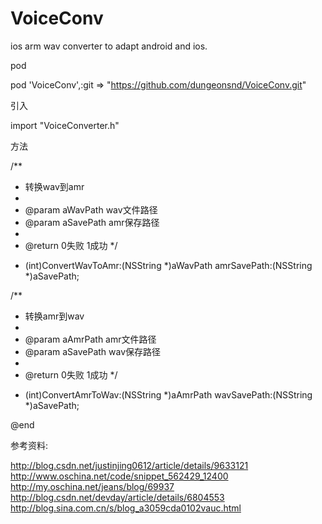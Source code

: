 # VoiceConv
ios arm wav converter to adapt android and ios.

pod

pod 'VoiceConv',:git => "https://github.com/dungeonsnd/VoiceConv.git"

引入

import "VoiceConverter.h"

方法

/**
 *  转换wav到amr
 *
 *  @param aWavPath  wav文件路径
 *  @param aSavePath amr保存路径
 *
 *  @return 0失败 1成功
 */
+ (int)ConvertWavToAmr:(NSString *)aWavPath amrSavePath:(NSString *)aSavePath;

/**
 *  转换amr到wav
 *
 *  @param aAmrPath  amr文件路径
 *  @param aSavePath wav保存路径
 *
 *  @return 0失败 1成功
 */
+ (int)ConvertAmrToWav:(NSString *)aAmrPath wavSavePath:(NSString *)aSavePath;

@end



参考资料:

http://blog.csdn.net/justinjing0612/article/details/9633121
http://www.oschina.net/code/snippet_562429_12400
http://my.oschina.net/jeans/blog/69937
http://blog.csdn.net/devday/article/details/6804553
http://blog.sina.com.cn/s/blog_a3059cda0102vauc.html

